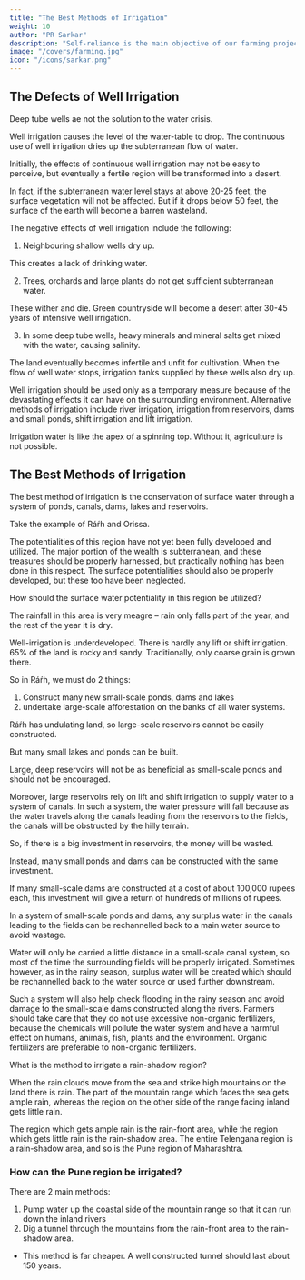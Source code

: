 ```yaml
---
title: "The Best Methods of Irrigation"
weight: 10
author: "PR Sarkar"
description: "Self-reliance is the main objective of our farming projects, hence they should be oriented towards production"
image: "/covers/farming.jpg"
icon: "/icons/sarkar.png"
---
```



## The Defects of Well Irrigation

Deep tube wells ae not the solution to the water crisis. 

Well irrigation causes the level of the water-table to drop. The continuous use of well irrigation dries up the subterranean flow of water. 

Initially, the effects of continuous well irrigation may not be easy to perceive, but eventually a fertile region will be transformed into a desert. 

In fact, if the subterranean water level stays at above 20-25 feet, the surface vegetation will not be affected. But if it drops below 50 feet, the surface of the earth will become a barren wasteland.

The negative effects of well irrigation include the following:

1. Neighbouring shallow wells dry up.

This creates a lack of drinking water.

2. Trees, orchards and large plants do not get sufficient subterranean water. 

These wither and die. Green countryside will become a desert after 30-45 years of intensive well irrigation.

3. In some deep tube wells, heavy minerals and mineral salts get mixed with the water, causing  salinity. 

The land eventually becomes infertile and unfit for cultivation. When the flow of well water stops, irrigation tanks supplied by these wells also dry up.

Well irrigation should be used only as a temporary measure because of the devastating effects it can have on the surrounding environment. Alternative methods of irrigation include river irrigation, irrigation from reservoirs, dams and small ponds, shift irrigation and lift irrigation. 

Irrigation water is like the apex of a spinning top. Without it, agriculture is not possible.



## The Best Methods of Irrigation

The best method of irrigation is the conservation of surface water through a system of ponds, canals, dams, lakes and reservoirs.

Take the example of Ráŕh and Orissa. 

The potentialities of this region have not yet been fully developed and utilized. The major portion of the wealth is subterranean, and these treasures should be properly harnessed, but practically nothing has been done in this respect. The surface potentialities should also be properly developed, but these too have been neglected.

How should the surface water potentiality in this region be utilized? 

The rainfall in this area is very meagre – rain only falls part of the year, and the rest of the year it is dry. 

Well-irrigation is underdeveloped. There is hardly any lift or shift irrigation. 65% of the land is rocky and sandy. Traditionally, only coarse grain is grown there. 

So in Ráŕh, we must do 2 things:

1. Construct many new small-scale ponds, dams and lakes
2. undertake large-scale afforestation on the banks of all water systems.

Ráŕh has undulating land, so large-scale reservoirs cannot be easily constructed. 

But many small lakes and ponds can be built. 

Large, deep reservoirs will not be as beneficial as small-scale ponds and should not be encouraged. 

Moreover, large reservoirs rely on lift and shift irrigation to supply water to a system of canals. In such a system, the water pressure will fall because as the water travels along the canals leading from the reservoirs to the fields, the canals will be obstructed by the hilly terrain. 

So, if there is a big investment in reservoirs, the money will be wasted. 

Instead, many small ponds and dams can be constructed with the same investment. 

If many small-scale dams are constructed at a cost of about 100,000 rupees each, this investment will give a return of hundreds of millions of rupees.

In a system of small-scale ponds and dams, any surplus water in the canals leading to the fields can be rechannelled back to a main water source to avoid wastage. 

Water will only be carried a little distance in a small-scale canal system, so most of the time the surrounding fields will be properly irrigated. Sometimes however, as in the rainy season, surplus water will be created which should be rechannelled back to the water source or used further downstream. 

Such a system will also help check flooding in the rainy season and avoid damage to the small-scale dams constructed along the rivers. Farmers should take care that they do not use excessive non-organic fertilizers, because the chemicals will pollute the water system and have a harmful effect on humans, animals, fish, plants and the environment. Organic fertilizers are preferable to non-organic fertilizers.

What is the method to irrigate a rain-shadow region? 

When the rain clouds move from the sea and strike high mountains on the land there is rain. The part of the mountain range which faces the sea gets ample rain, whereas the region on the other side of the range facing inland gets little rain. 

The region which gets ample rain is the rain-front area, while the region which gets little rain is the rain-shadow area. The entire Telengana region is a rain-shadow area, and so is the Pune region of Maharashtra.



### How can the Pune region be irrigated? 

There are 2 main methods:

1. Pump water up the coastal side of the mountain range so that it can run down the inland rivers
2. Dig a tunnel through the mountains from the rain-front area to the rain-shadow area. 
  - This method is far cheaper. A well constructed tunnel should last about 150 years.

